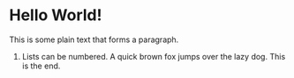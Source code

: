 # Hello World!
This is some plain text that forms a paragraph.
1. Lists can be numbered.
A quick brown fox jumps over the lazy dog.
This is the end.

